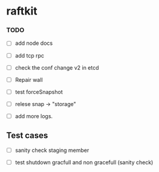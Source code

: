# raftkit

### TODO 
- [ ] add node docs 
- [ ] add tcp rpc 
- [ ] check the conf change v2 in etcd
- [ ] Repair wall 
- [ ] test forceSnapshot
- [ ] relese snap -> "storage"
- [ ] add more logs.


## Test cases 
- [ ] sanity check staging member 
- [ ] test shutdown gracfull and non gracefull (sanity check)





